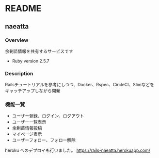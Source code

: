 # README
## naeatta
### Overview
余剰苗情報を共有するサービスです

* Ruby version 2.5.7

### Description
Railsチュートリアルを参考にしつつ、Docker、Rspec、CircleCI、Slimなどをキャッチアップしながら開発

### 機能一覧

* ユーザー登録、ログイン、ログアウト
* ユーザー一覧表示
* 余剰苗情報投稿
* マイページ表示
* ユーザーフォロー、フォロー解除

heroku へのデプロイも行いました。 https://rails-naeatta.herokuapp.com/
